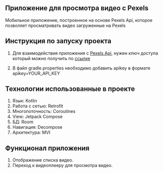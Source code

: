 ## Приложение для просмотра видео с Pexels

Мобильное приложение, построенное на основе Pexels Api, которое позволяет просматривать видео загруженные на Pexels


## Инструкция по запуску проекта

1. Для взаимодействия приложения с [Pexels Api]([https://pixabay.com/api/docs/](https://www.pexels.com/api/documentation/)), нужен ключ доступа который можно получить по 
[ссылке](https://www.pexels.com/api/)

2. В файл gradle.properties необходимо добавить apikey в формате
apikey=YOUR_API_KEY


## Технологии использованные в проекте

1. Язык: Kotlin
2. Работа с сетью: Retrofit
3. Многопоточность: Coroutines
4. View: Jetpack Compose
5. БД: Room
6. Навигация: Decompose
7. Архитектура: MVI


## Функционал приложения

1. Отображение списка видео.
2. Переход к видеоплееру для просмотра видео.

